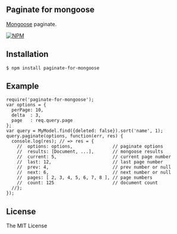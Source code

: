 ## Paginate for mongoose

[Mongoose](https://github.com/LearnBoost/mongoose) paginate.

[![NPM](https://nodei.co/npm/paginate-for-mongoose.png?downloads=true&stars=true)](https://nodei.co/npm/paginate-for-mongoose/)

## Installation

    $ npm install paginate-for-mongoose

## Example

    require('paginate-for-mongoose');
    var options = {
      perPage: 10,
      delta  : 3,
      page   : req.query.page
    };
    var query = MyModel.find({deleted: false}).sort('name', 1);
    query.paginate(options, function(err, res) {
      console.log(res); // => res = {
        //  options: options,               // paginate options
        //  results: [Document, ...],       // mongoose results
        //  current: 5,                     // current page number
        //  last: 12,                       // last page number
        //  prev: 4,                        // prev number or null
        //  next: 6,                        // next number or null
        //  pages: [ 2, 3, 4, 5, 6, 7, 8 ], // page numbers
        //  count: 125                      // document count
      //};
    });

## License

The MIT License
